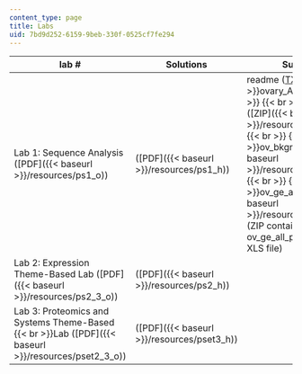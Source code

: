 ```yaml
---
content_type: page
title: Labs
uid: 7bd9d252-6159-9beb-330f-0525cf7fe294
---
```


| lab # | Solutions | Supporting Files |
| --- | --- | --- |
| Lab 1: Sequence Analysis ([PDF]({{< baseurl >}}/resources/ps1_o)) | ([PDF]({{< baseurl >}}/resources/ps1_h)) | readme ([TXT](/courses/electrical-engineering-and-computer-science/6-092-bioinformatics-and-proteomics-january-iap-2005/labs/readme.txt))  {{< br >}}  {{< br >}}ovary\_AD\_public ([TXT](/courses/electrical-engineering-and-computer-science/6-092-bioinformatics-and-proteomics-january-iap-2005/labs/ovary_AD_public.txt))  {{< br >}}  {{< br >}}ovary\_AD\_public ([ZIP]({{< baseurl >}}/resources/ovary_ad_public))  {{< br >}}  {{< br >}}ov\_bkgr\_info\_pub ([XLS]({{< baseurl >}}/resources/ov_bkgr_info_pub))  {{< br >}}  {{< br >}}ov\_ge\_all\_puc\_de ([ZIP]({{< baseurl >}}/resources/ov_ge_all_puc_de)) (ZIP contains ov\_ge\_all\_puc\_de.xls a 3.5MB XLS file) |
| Lab 2: Expression Theme-Based Lab ([PDF]({{< baseurl >}}/resources/ps2_3_o)) | ([PDF]({{< baseurl >}}/resources/ps2_h)) | &nbsp; |
| Lab 3: Proteomics and Systems Theme-Based  {{< br >}}Lab ([PDF]({{< baseurl >}}/resources/pset2_3_o)) | ([PDF]({{< baseurl >}}/resources/pset3_h)) |